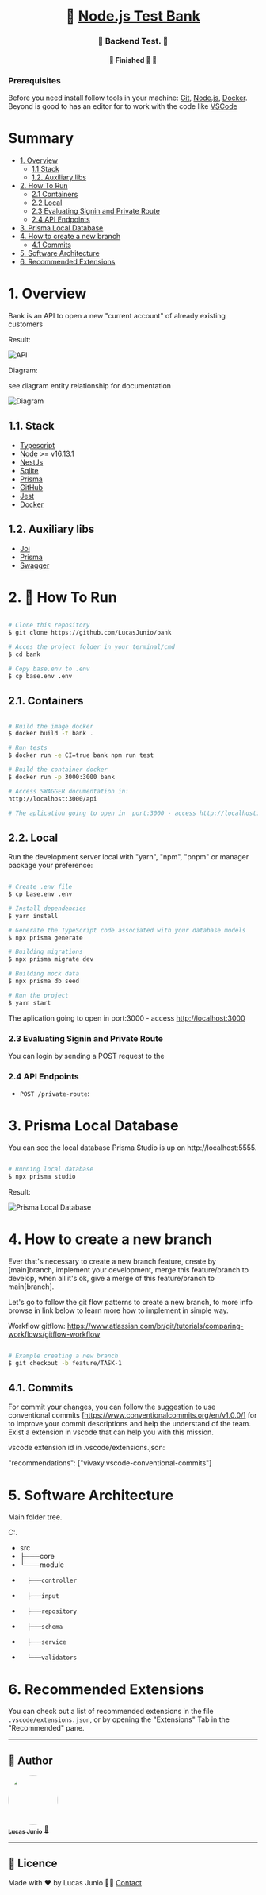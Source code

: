 <h1 align="center">
     🐙 <a href="#" alt=""> Node.js Test Bank</a>
</h1>

<h3 align="center">
    🧪 Backend Test. 💚
</h3>

<h4 align="center">
	🚧   Finished 🚀 🚧
</h4>

### Prerequisites

Before you need install follow tools in your machine:
[Git](https://git-scm.com), [Node.js](https://nodejs.org/en/), [Docker](https://www.docker.com/resources/what-container).
Beyond is good to has an editor for to work with the code like [VSCode](https://code.visualstudio.com/)

# Summary

- [1. Overview](#1-overview)
  - [1.1 Stack](#11-stack)
  - [1.2. Auxiliary libs](#12-auxiliary-libs)
- [2. How To Run](#2-🔬-how-to-run)
  - [2.1 Containers](#21-containers)
  - [2.2 Local](#22-local)
  - [2.3 Evaluating Signin and Private Route](#23-evaluating)
  - [2.4 API Endpoints](#24-endpoints)
- [3. Prisma Local Database](#3-prisma-database)
- [4. How to create a new branch](#4-new-branch)
  - [4.1 Commits](#41-commits)
- [5. Software Architecture](#5-software-architecture)
- [6. Recommended Extensions](#6-recommended-extensions)

# 1. Overview

Bank is an API to open a new &quot;current account&quot; of already existing customers

Result:

![API](.docs/gifs/main.gif)

Diagram:

see diagram entity relationship for documentation

![Diagram](./docs/der-bank.png)

## 1.1. Stack

- [Typescript](https://www.typescriptlang.org/.docs/handbook/typescript-in-5-minutes.html)
- [Node](https://nodejs.org/en/about/) >= v16.13.1
- [NestJs](https://docs.nestjs.com/)
- [Sqlite](https://www.sqlite.org/index.html)
- [Prisma](https://www.prisma.io/)
- [GitHub](https://github.com/)
- [Jest](https://jestjs.io/)
- [Docker](https://www.docker.com/resources/what-container)

## 1.2. Auxiliary libs

- [Joi](https://joi.dev)
- [Prisma](https://www.prisma.io/)
- [Swagger](https://swagger.io/)

# 2. 🔬 How To Run

```bash

# Clone this repository
$ git clone https://github.com/LucasJunio/bank

# Acces the project folder in your terminal/cmd
$ cd bank

# Copy base.env to .env
$ cp base.env .env

```

## 2.1. Containers

```bash

# Build the image docker
$ docker build -t bank .

# Run tests
$ docker run -e CI=true bank npm run test

# Build the container docker
$ docker run -p 3000:3000 bank

# Access SWAGGER documentation in:
http://localhost:3000/api

# The aplication going to open in  port:3000 - access http://localhost:3000

```

## 2.2. Local

Run the development server local with &quot;yarn&quot;, &quot;npm&quot;, &quot;pnpm&quot; or manager package your preference:

```bash

# Create .env file
$ cp base.env .env

# Install dependencies
$ yarn install

# Generate the TypeScript code associated with your database models
$ npx prisma generate

# Building migrations
$ npx prisma migrate dev

# Building mock data
$ npx prisma db seed

# Run the project
$ yarn start

```

The aplication going to open in port:3000 - access [http://localhost:3000](http://localhost:3000)

### 2.3 Evaluating Signin and Private Route

You can login by sending a POST request to the

### 2.4 API Endpoints

- `POST /private-route`:

# 3. Prisma Local Database

You can see the local database Prisma Studio is up on http://localhost:5555.

```bash

# Running local database
$ npx prisma studio

```

Result:

![Prisma Local Database](.docs/gifs/prisma-database.gif)

# 4. How to create a new branch

Ever that's necessary to create a new branch feature, create by [main]branch, implement your development, merge this feature/branch to develop, when all it's ok, give a merge of this feature/branch to main[branch].

Let's go to follow the git flow patterns to create a new branch, to more info browse in link below to learn more how to implement in simple way.

Workflow gitflow: https://www.atlassian.com/br/git/tutorials/comparing-workflows/gitflow-workflow

```bash

# Example creating a new branch
$ git checkout -b feature/TASK-1

```

## 4.1. Commits

For commit your changes, you can follow the suggestion to use conventional commits [https://www.conventionalcommits.org/en/v1.0.0/] for to improve your commit descriptions and help the understand of the team. Exist a extension in vscode that can help you with this mission.

vscode extension id in .vscode/extensions.json:

"recommendations": ["vivaxy.vscode-conventional-commits"]

# 5. Software Architecture

Main folder tree.

C:.

- src
- ├───core
- └───module
-       ├───controller
-       ├───input
-       ├───repository
-       ├───schema
-       ├───service
-       └───validators

# 6. Recommended Extensions

You can check out a list of recommended extensions in the file `.vscode/extensions.json`, or by opening the "Extensions" Tab in the "Recommended" pane.

---

## 🦸 Author

<a href="https://madaztec.com/">
 <img style="border-radius: 50%;" src="https://avatars1.githubusercontent.com/u/20959222?s=460&u=18b10f7fb7d2aca87ee0589d1825e754c67d222b&v=4" width="100px;" alt=""/>
 <br />
 <sub><b>Lucas Junio</b></sub></a> <a href="https://madaztec.com/" title="Madaztec">🚀</a>
 <br />

---

## 📝 Licence

Made with ❤️ by Lucas Junio 👋🏽 [Contact](https://www.linkedin.com/in/lucas-junio/)
